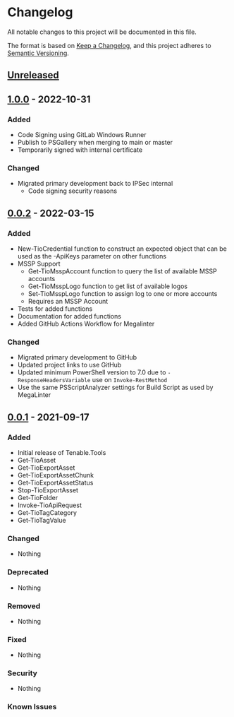 # Changelog

All notable changes to this project will be documented in this file.

The format is based on [Keep a Changelog](https://keepachangelog.com/en/1.0.0/),
and this project adheres to [Semantic Versioning](https://semver.org/spec/v2.0.0.html).

## [Unreleased]

## [1.0.0] - 2022-10-31

### Added

- Code Signing using GitLab Windows Runner
- Publish to PSGallery when merging to main or master
- Temporarily signed with internal certificate

### Changed

- Migrated primary development back to IPSec internal
  - Code signing security reasons

## [0.0.2] - 2022-03-15

### Added

- New-TioCredential function to construct an expected object that can be used as the -ApiKeys parameter on other functions
- MSSP Support
  - Get-TioMsspAccount function to query the list of available MSSP accounts
  - Get-TioMsspLogo function to get list of available logos
  - Set-TioMsspLogo function to assign log to one or more accounts
  - Requires an MSSP Account
- Tests for added functions
- Documentation for added functions
- Added GitHub Actions Workflow for Megalinter

### Changed

- Migrated primary development to GitHub
- Updated project links to use GitHub
- Updated minimum PowerShell version to 7.0 due to `-ResponseHeadersVariable` use on `Invoke-RestMethod`
- Use the same PSScriptAnalyzer settings for Build Script as used by MegaLinter

## [0.0.1] - 2021-09-17

### Added

- Initial release of Tenable.Tools
- Get-TioAsset
- Get-TioExportAsset
- Get-TioExportAssetChunk
- Get-TioExportAssetStatus
- Stop-TioExportAsset
- Get-TioFolder
- Invoke-TioApiRequest
- Get-TioTagCategory
- Get-TioTagValue

### Changed

- Nothing

### Deprecated

- Nothing

### Removed

- Nothing

### Fixed

- Nothing

### Security

- Nothing

### Known Issues

[Unreleased]: https://github.com/jberkers42/tenable-tools/
[1.0.0]: https://github.com/IPSecMSSP/tenable-tools/releases/tag/v1.0.0
[0.0.2]: https://github.com/IPSecMSSP/tenable-tools/releases/tag/v0.0.2
[0.0.1]: https://github.com/IPSecMSSP/tenable-tools/releases/tag/v0.0.1
